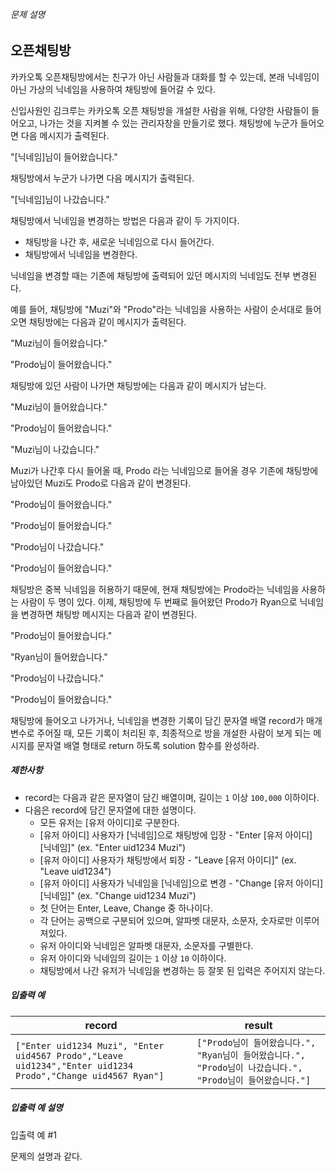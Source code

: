 
###### 문제 설명


오픈채팅방
-----


카카오톡 오픈채팅방에서는 친구가 아닌 사람들과 대화를 할 수 있는데, 본래 닉네임이 아닌 가상의 닉네임을 사용하여 채팅방에 들어갈 수 있다.


신입사원인 김크루는 카카오톡 오픈 채팅방을 개설한 사람을 위해, 다양한 사람들이 들어오고, 나가는 것을 지켜볼 수 있는 관리자창을 만들기로 했다. 채팅방에 누군가 들어오면 다음 메시지가 출력된다.


"[닉네임]님이 들어왔습니다."


채팅방에서 누군가 나가면 다음 메시지가 출력된다.


"[닉네임]님이 나갔습니다."


채팅방에서 닉네임을 변경하는 방법은 다음과 같이 두 가지이다.


* 채팅방을 나간 후, 새로운 닉네임으로 다시 들어간다.
* 채팅방에서 닉네임을 변경한다.


닉네임을 변경할 때는 기존에 채팅방에 출력되어 있던 메시지의 닉네임도 전부 변경된다. 


예를 들어, 채팅방에 "Muzi"와 "Prodo"라는 닉네임을 사용하는 사람이 순서대로 들어오면 채팅방에는 다음과 같이 메시지가 출력된다.


"Muzi님이 들어왔습니다."  

"Prodo님이 들어왔습니다."


채팅방에 있던 사람이 나가면 채팅방에는 다음과 같이 메시지가 남는다.


"Muzi님이 들어왔습니다."  

"Prodo님이 들어왔습니다."  

"Muzi님이 나갔습니다."


Muzi가 나간후 다시 들어올 때, Prodo 라는 닉네임으로 들어올 경우 기존에 채팅방에 남아있던 Muzi도 Prodo로 다음과 같이 변경된다.


"Prodo님이 들어왔습니다."  

"Prodo님이 들어왔습니다."  

"Prodo님이 나갔습니다."  

"Prodo님이 들어왔습니다."


채팅방은 중복 닉네임을 허용하기 때문에, 현재 채팅방에는 Prodo라는 닉네임을 사용하는 사람이 두 명이 있다. 이제, 채팅방에 두 번째로 들어왔던 Prodo가 Ryan으로 닉네임을 변경하면 채팅방 메시지는 다음과 같이 변경된다.


"Prodo님이 들어왔습니다."  

"Ryan님이 들어왔습니다."  

"Prodo님이 나갔습니다."  

"Prodo님이 들어왔습니다."


채팅방에 들어오고 나가거나, 닉네임을 변경한 기록이 담긴 문자열 배열 record가 매개변수로 주어질 때, 모든 기록이 처리된 후, 최종적으로 방을 개설한 사람이 보게 되는 메시지를 문자열 배열 형태로 return 하도록 solution 함수를 완성하라.


##### 제한사항


* record는 다음과 같은 문자열이 담긴 배열이며, 길이는 `1` 이상 `100,000` 이하이다.
* 다음은 record에 담긴 문자열에 대한 설명이다.
	+ 모든 유저는 [유저 아이디]로 구분한다.
	+ [유저 아이디] 사용자가 [닉네임]으로 채팅방에 입장 - "Enter [유저 아이디] [닉네임]" (ex. "Enter uid1234 Muzi")
	+ [유저 아이디] 사용자가 채팅방에서 퇴장 - "Leave [유저 아이디]" (ex. "Leave uid1234")
	+ [유저 아이디] 사용자가 닉네임을 [닉네임]으로 변경 - "Change [유저 아이디] [닉네임]" (ex. "Change uid1234 Muzi")
	+ 첫 단어는 Enter, Leave, Change 중 하나이다.
	+ 각 단어는 공백으로 구분되어 있으며, 알파벳 대문자, 소문자, 숫자로만 이루어져있다.
	+ 유저 아이디와 닉네임은 알파벳 대문자, 소문자를 구별한다.
	+ 유저 아이디와 닉네임의 길이는 `1` 이상 `10` 이하이다.
	+ 채팅방에서 나간 유저가 닉네임을 변경하는 등 잘못 된 입력은 주어지지 않는다.


##### 입출력 예




| record | result |
| --- | --- |
| `["Enter uid1234 Muzi", "Enter uid4567 Prodo","Leave uid1234","Enter uid1234 Prodo","Change uid4567 Ryan"]` | `["Prodo님이 들어왔습니다.", "Ryan님이 들어왔습니다.", "Prodo님이 나갔습니다.", "Prodo님이 들어왔습니다."]` |


##### 입출력 예 설명


입출력 예 #1  

문제의 설명과 같다.



